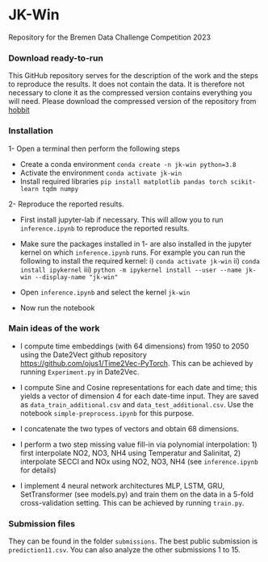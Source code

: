 # JK-Win
Repository for the Bremen Data Challenge Competition 2023


### Download ready-to-run

This GitHub repository serves for the description of the work and the steps to reproduce the results. It does not contain the data. It is therefore not necessary to clone it as the compressed version contains everything you will need. Please download the compressed version of the repository from [hobbit](https://hobbitdata.informatik.uni-leipzig.de/BBDC2023-Professional-Track/)

### Installation

1- Open a terminal then perform the following steps

- Create a conda environment ```conda create -n jk-win python=3.8```
- Activate the environment ```conda activate jk-win```
- Install required libraries ```pip install matplotlib pandas torch scikit-learn tqdm numpy```

2- Reproduce the reported results.

- First install jupyter-lab if necessary. This will allow you to run ```inference.ipynb``` to reproduce the reported results.

- Make sure the packages installed in 1- are also installed in the jupyter kernel on which ```inference.ipynb``` runs. For example you can run the following to install the required kernel:
i) ```conda activate jk-win```
ii) ```conda install ipykernel```
iii) ```python -m ipykernel install --user --name jk-win --display-name "jk-win"```

- Open ```inference.ipynb``` and select the kernel ```jk-win```

- Now run the notebook


### Main ideas of the work

- I compute time embeddings (with 64 dimensions) from 1950 to 2050 using the Date2Vect github repository https://github.com/ojus1/Time2Vec-PyTorch. This can be achieved by running ```Experiment.py``` in Date2Vec.

- I compute Sine and Cosine representations for each date and time; this yields a vector of dimension 4 for each date-time input. They are saved as ```data_train_additional.csv``` and ```data_test_additional.csv```. Use the notebook ```simple-preprocess.ipynb``` for this purpose.

- I concatenate the two types of vectors and obtain 68 dimensions.

- I perform a two step missing value fill-in via polynomial interpolation: 1) first interpolate NO2, NO3, NH4 using Temperatur and Salinitat, 2) interpolate SECCI and NOx using NO2, NO3, NH4  (see ```inference.ipynb``` for details)

- I implement 4 neural network architectures MLP, LSTM, GRU, SetTransformer (see models.py) and train them on the data in a 5-fold cross-validation setting. This can be achieved by running ```train.py```.

### Submission files

They can be found in the folder ```submissions```. The best public submission is ```prediction11.csv```. You can also analyze the other submissions 1 to 15.